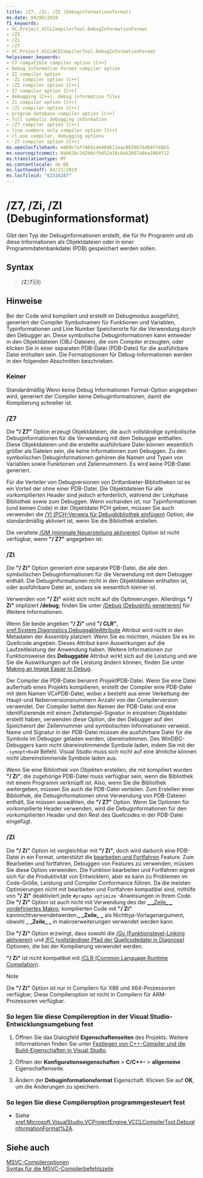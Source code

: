 ```yaml
---
title: /Z7, /Zi, /ZI (Debuginformationsformat)
ms.date: 04/08/2019
f1_keywords:
- VC.Project.VCCLCompilerTool.DebugInformationFormat
- /ZI
- /Zi
- /Z7
- VC.Project.VCCLWCECompilerTool.DebugInformationFormat
helpviewer_keywords:
- C7 compatible compiler option [C++]
- Debug Information Format compiler option
- ZI compiler option
- -Zi compiler option [C++]
- /ZI compiler option [C++]
- Z7 compiler option [C++]
- debugging [C++], debug information files
- Zi compiler option [C++]
- /Zi compiler option [C++]
- program database compiler option [C++]
- full symbolic debugging information
- /Z7 compiler option [C++]
- line numbers only compiler option [C++]
- cl.exe compiler, debugging options
- -Z7 compiler option [C++]
ms.openlocfilehash: e809c7af7465cde98db11eac8628b76d04f7e8b5
ms.sourcegitcommit: 0ab61bc3d2b6cfbd52a16c6ab2b97a8ea1864f12
ms.translationtype: MT
ms.contentlocale: de-DE
ms.lasthandoff: 04/23/2019
ms.locfileid: "62316287"
---
```

# <a name="z7-zi-zi-debug-information-format"></a>/Z7, /Zi, /ZI (Debuginformationsformat)

Gibt den Typ der Debuginformationen erstellt, die für Ihr Programm und ob diese Informationen als Objektdateien oder in einer Programmdatenbankdatei (PDB) gespeichert werden sollen.

## <a name="syntax"></a>Syntax

> **/Z**{**7**|**i**|**I**}

## <a name="remarks"></a>Hinweise

Bei der Code wird kompiliert und erstellt im Debugmodus ausgeführt, generiert der Compiler Symbolnamen für Funktionen und Variablen, Typinformationen und Line Number Speicherorte für die Verwendung durch den Debugger an. Diese symbolische Debuginformationen kann entweder in den Objektdateien (OBJ-Dateien), die vom Compiler erzeugten, oder klicken Sie in einer separaten PDB-Datei (PDB-Datei) für die ausführbare Datei enthalten sein.  Die Formatoptionen für Debug-Informationen werden in den folgenden Abschnitten beschrieben.

### <a name="none"></a>Keiner

Standardmäßig Wenn keine Debug Informationen Format-Option angegeben wird, generiert der Compiler keine Debuginformationen, damit die Kompilierung schneller ist.

### <a name="z7"></a>/Z7

Die **"/ Z7"** Option erzeugt Objektdateien, die auch vollständige symbolische Debuginformationen für die Verwendung mit dem Debugger enthalten. Diese Objektdateien und die erstellte ausführbare Datei können wesentlich größer als Dateien sein, die keine Informationen zum Debuggen. Zu den symbolischen Debuginformationen gehören die Namen und Typen von Variablen sowie Funktionen und Zeilennummern. Es wird keine PDB-Datei generiert.

Für die Verteiler von Debugversionen von Drittanbieter-Bibliotheken ist es ein Vorteil der ohne einer PDB-Datei. Die Objektdateien für alle vorkompilierten Header sind jedoch erforderlich, während der Linkphase Bibliothek sowie zum Debuggen. Wenn vorhanden ist, nur Typinformationen (und keinen Code) in der Objektdatei PCH geben, müssen Sie auch verwenden die [/Yl (PCH-Verweis für Debugbibliothek einfügen)](yl-inject-pch-reference-for-debug-library.md) Option, die standardmäßig aktiviert ist, wenn Sie die Bibliothek erstellen.

Die veraltete [/GM (minimale Neuerstellung aktivieren)](gm-enable-minimal-rebuild.md) Option ist nicht verfügbar, wenn **"/ Z7"** angegeben ist.

### <a name="zi"></a>/ZI

Die **"/ Zi"** Option generiert eine separate PDB-Datei, die alle den symbolischen Debuginformationen für die Verwendung mit dem Debugger enthält. Die Debuginformationen nicht in den Objektdateien enthalten ist, oder ausführbare Datei an, sodass sie wesentlich kleiner ist.

Verwenden von **"/ Zi"** wirkt sich nicht auf die Optimierungen. Allerdings **"/ Zi"** impliziert **/debug**; finden Sie unter [/Debug (Debuginfo generieren)](debug-generate-debug-info.md) für Weitere Informationen.

Wenn Sie beide angeben **"/ Zi"** und **"/ CLR"**, <xref:System.Diagnostics.DebuggableAttribute> Attribut wird nicht in den Metadaten der Assembly platziert. Wenn Sie es möchten, müssen Sie es im Quellcode angeben. Dieses Attribut kann Auswirkungen auf die Laufzeitleistung der Anwendung haben. Weitere Informationen zur Funktionsweise des **Debuggable** Attribut wirkt sich auf die Leistung und wie Sie die Auswirkungen auf die Leistung ändern können, finden Sie unter [Making an Image Easier to Debug](/dotnet/framework/debug-trace-profile/making-an-image-easier-to-debug).

Der Compiler die PDB-Datei benannt *Projekt*PDB-Datei. Wenn Sie eine Datei außerhalb eines Projekts kompilieren, erstellt der Compiler eine PDB-Datei mit dem Namen VC*x*PDB-Datei, wobei *x* besteht aus einer Verkettung der Haupt-und Nebenversionsnummern Anzahl von der Compilerversion verwendet. Der Compiler bettet den Namen der PDB-Datei und eine identifizierende mit einem Zeitstempel-Signatur in einzelnen Objektdatei erstellt haben, verwenden diese Option, die den Debugger auf den Speicherort der Zeilennummer und symbolischen Informationen verweist. Name und Signatur in der PDB-Datei müssen die ausführbare Datei für die Symbole im Debugger geladen werden, übereinstimmen. Des WinDBG-Debuggers kann nicht übereinstimmende Symbole laden, indem Sie mit der `.symopt+0x40` Befehl. Visual Studio muss sich nicht auf eine ähnliche können nicht übereinstimmende Symbole laden aus.

Wenn Sie eine Bibliothek von Objekten erstellen, die mit kompiliert wurden **"/ Zi"**, die zugehörige PDB-Datei muss verfügbar sein, wenn die Bibliothek mit einem Programm verknüpft ist. Also, wenn Sie die Bibliothek weitergeben, müssen Sie auch die PDB-Datei verteilen. Zum Erstellen einer Bibliothek, die Debuginformationen ohne Verwendung von PDB-Dateien enthält, Sie müssen auswählen, die **"/ Z7"** Option. Wenn Sie Optionen für vorkompilierte Header verwenden, wird die Debuginformationen für den vorkompilierten Header und den Rest des Quellcodes in der PDB-Datei eingefügt.

### <a name="zi"></a>/ZI

Die **"/ Zi"** Option ist vergleichbar mit **"/ Zi"**, doch wird dadurch eine PDB-Datei in ein Format, unterstützt die [bearbeiten und Fortfahren](/visualstudio/debugger/edit-and-continue-visual-cpp) Feature. Zum Bearbeiten und fortfahren, Debuggen von Features zu verwenden, müssen Sie diese Option verwenden. Die Funktion bearbeiten und Fortfahren eignet sich für die Produktivität von Entwicklern, aber es kann zu Problemen im Code-Größe, Leistung und Compiler Conformance führen. Da die meisten Optimierungen nicht mit bearbeiten und Fortfahren kompatibel sind, mithilfe von **"/ Zi"** deaktiviert jede `#pragma optimize` -Anweisungen in Ihrem Code. Die **"/ Zi"** Option ist auch nicht mit Verwendung des der [ &#95; &#95;Zeile&#95; &#95; vordefiniertes Makro](../../preprocessor/predefined-macros.md); kompilierten Code mit **"/ Zi"** kannnichtverwendetwerden.**&#95; &#95;Zeile&#95; &#95;** als Nichttyp-Vorlagenargument, obwohl **&#95; &#95;Zeile&#95; &#95;** in makroerweiterungen verwendet werden kann.

Die **"/ Zi"** Option erzwingt, dass sowohl die [/Gy (Funktionslevel-Linking aktivieren)](gy-enable-function-level-linking.md) und [/FC (vollständiger Pfad der Quellcodedatei in Diagnose)](fc-full-path-of-source-code-file-in-diagnostics.md) Optionen, die bei der Kompilierung verwendet werden.

**"/ Zi"** ist nicht kompatibel mit [/CLR (Common Language Runtime Compilation)](clr-common-language-runtime-compilation.md).

> [!NOTE]
> Die **"/ Zi"** Option ist nur in Compilern für X86 und X64-Prozessoren verfügbar; Diese Compileroption ist nicht in Compilern für ARM-Prozessoren verfügbar.

### <a name="to-set-this-compiler-option-in-the-visual-studio-development-environment"></a>So legen Sie diese Compileroption in der Visual Studio-Entwicklungsumgebung fest

1. Öffnen Sie das Dialogfeld **Eigenschaftenseiten** des Projekts. Weitere Informationen finden Sie unter [Festlegen von C++-Compiler und die Build-Eigenschaften in Visual Studio](../working-with-project-properties.md).

1. Öffnen der **Konfigurationseigenschaften** > **C/C++-** > **allgemeine** Eigenschaftenseite.

1. Ändern der **Debuginformationsformat** Eigenschaft. Klicken Sie auf **OK**, um die Änderungen zu speichern.

### <a name="to-set-this-compiler-option-programmatically"></a>So legen Sie diese Compileroption programmgesteuert fest

- Siehe <xref:Microsoft.VisualStudio.VCProjectEngine.VCCLCompilerTool.DebugInformationFormat%2A>.

## <a name="see-also"></a>Siehe auch

[MSVC-Compileroptionen](compiler-options.md)<br/>
[Syntax für die MSVC-Compilerbefehlszeile](compiler-command-line-syntax.md)

